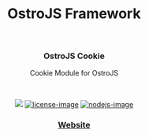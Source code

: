 <div align="center">
  <h1>OstroJS Framework</h1>
  
</div>
<br />

<div align="center">
  <h3>OstroJS Cookie</h3>
  <p>Cookie Module for OstroJS</p>
</div>

<br />

<div align="center">

![][javascript-image] [![license-image]][license-url] [![nodejs-image]][npm-url]

</div>

<div align="center">
  <h3>
    <a href="https://ostrojs.com">
      Website
    </a>
   
  </h3>
</div>

 
[javascript-image]: https://img.shields.io/badge/JS-javascript-green
[javascript-url]:  "javascript"

[nodejs-image]: https://img.shields.io/badge/node-%3E%3D%2012.0.0-green
[npm-url]: https://npmjs.org/package/@ostrojs/cookie "npm"

[license-image]: https://img.shields.io/github/license/ostrojs/cookie
[license-url]: LICENSE.md "license"